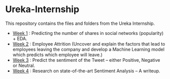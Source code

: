 # Ureka-Internship
This repository contains the files and folders from the Ureka Internship.

- <ins>Week 1</ins> : Predicting the number of shares in social networks (popularity) + EDA.
- <ins>Week 2</ins> : Employee Attrition (Uncover and explain the factors that lead to employees leaving the company and develop a Machine Learning model which predicts which employee will leave.)
- <ins>Week 3</ins> : Predict the sentiment of the Tweet – either Positive, Negative or Neutral.
- <ins>Week 4</ins> : Research on state-of-the-art Sentiment Analysis – A writeup.
